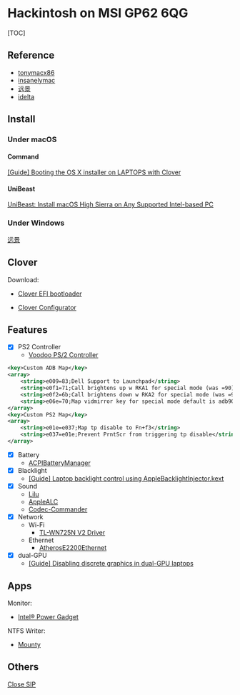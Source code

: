 # Hackintosh on MSI GP62 6QG
[TOC]

## Reference

- [tonymacx86](http://tonymacx86.com)
- [insanelymac](http://www.insanelymac.com)
- [远景](bbs.pcbeta.com)
- [idelta](https://www.idelta.info)

## Install

### Under macOS

#### Command
[[Guide] Booting the OS X installer on LAPTOPS with Clover](https://www.tonymacx86.com/threads/guide-booting-the-os-x-installer-on-laptops-with-clover.148093/)

#### UniBeast
[UniBeast: Install macOS High Sierra on Any Supported Intel-based PC](https://www.tonymacx86.com/threads/unibeast-install-macos-high-sierra-on-any-supported-intel-based-pc.235474/)

### Under Windows
[远景](bbs.pcbeta.com)

## Clover 

Download:
- [Clover EFI bootloader](http://sourceforge.net/projects/cloverefiboot/)


- [Clover Configurator](http://mackie100projects.altervista.org)

## Features
- [x] PS2 Controller
  - [Voodoo PS/2 Controller](https://github.com/RehabMan/OS-X-Voodoo-PS2-Controller)

```xml
<key>Custom ADB Map</key>
<array>
	<string>e009=83;Dell Support to Launchpad</string>
	<string>e0f1=71;Call brightens up w RKA1 for special mode (was =90)</string>
	<string>e0f2=6b;Call brightens down w RKA2 for special mode (was =91)</string>
	<string>e06e=70;Map vidmirror key for special mode default is adb90</string>
</array>
<key>Custom PS2 Map</key>
<array>
	<string>e01e=e037;Map tp disable to Fn+f3</string>
	<string>e037=e01e;Prevent PrntScr from triggering tp disable</string>
</array>
```
- [x] Battery
  - [ACPIBatteryManager](https://github.com/RehabMan/OS-X-ACPI-Battery-Driver)
- [x] Blacklight
  - [[Guide] Laptop backlight control using AppleBacklightInjector.kext](https://www.tonymacx86.com/threads/guide-laptop-backlight-control-using-applebacklightinjector-kext.218222/)
- [x] Sound
    - [Lilu](https://github.com/vit9696/Lilu)
    - [AppleALC](https://github.com/vit9696/AppleALC)
    - [Codec-Commander](https://github.com/RehabMan/EAPD-Codec-Commander)
- [x] Network
    - Wi-Fi
        - [TL-WN725N V2 Driver](https://www.tp-link.com/us/download/TL-WN725N_V2.html#Driver)
    - Ethernet
    	- [AtherosE2200Ethernet](https://github.com/Mieze/AtherosE2200Ethernet)
- [x] dual-GPU
    - [[Guide] Disabling discrete graphics in dual-GPU laptops](https://www.tonymacx86.com/threads/guide-disabling-discrete-graphics-in-dual-gpu-laptops.163772/)

## Apps

Monitor:
- [Intel® Power Gadget](https://software.intel.com/zh-cn/articles/intel-power-gadget-20)

NTFS Writer:
- [Mounty](http://enjoygineering.com/mounty/)

## Others

[Close SIP](https://www.tonymacx86.com/threads/explaining-os-x-el-capitan-security-changes-workarounds-and-current-information.170611/)